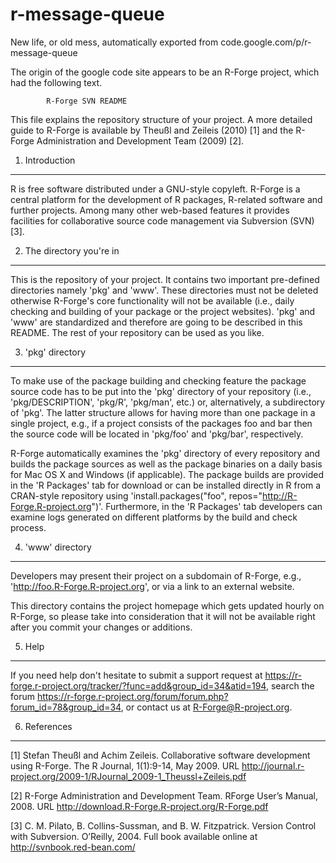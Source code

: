 # r-message-queue
New life, or old mess, automatically exported from code.google.com/p/r-message-queue

The origin of the google code site appears to be an R-Forge project, which had the following text.

			R-Forge SVN README

This file explains the repository structure of your project. A more
detailed guide to R-Forge is available by 
Theußl and Zeileis (2010) [1] and the R-Forge Administration and 
Development Team (2009) [2].

1. Introduction
-----------------------------------------------------------------------
R is free software distributed under a GNU-style copyleft. R-Forge is
a central platform for the development of R packages, R-related 
software and further projects. Among many other web-based features it 
provides facilities for collaborative source code management via 
Subversion (SVN) [3].

2. The directory you're in
-----------------------------------------------------------------------
This is the repository of your project. It contains two important
pre-defined directories namely 'pkg' and 'www'. These directories must 
not be deleted otherwise R-Forge's core functionality will not be 
available (i.e., daily checking and building of your package or the 
project websites).
'pkg' and 'www' are standardized and therefore are going to be
described in this README. The rest of your repository can be used as
you like.

3. 'pkg' directory
-----------------------------------------------------------------------
To make use of the package building and checking feature the package 
source code has to be put into the 'pkg' directory of your repository 
(i.e., 'pkg/DESCRIPTION', 'pkg/R', 'pkg/man', etc.) or, alternatively,
a subdirectory of 'pkg'. The latter structure allows for having more 
than one package in a single project, e.g., if a project consists of 
the packages foo and bar then the source code will be located in 
'pkg/foo' and 'pkg/bar', respectively.

R-Forge automatically examines the 'pkg' directory of every repository 
and builds the package sources as well as the package binaries on a
daily basis for Mac OS X and Windows (if applicable). The package builds
are provided in the 'R Packages' tab for download or can be installed
directly in R from a CRAN-style repository using 
'install.packages("foo", repos="http://R-Forge.R-project.org")'. 
Furthermore, in the 'R Packages' tab developers can examine logs 
generated on different platforms by the build and check process.

4. 'www' directory
-----------------------------------------------------------------------
Developers may present their project on a subdomain of R-Forge, e.g.,
'http://foo.R-Forge.R-project.org', or via a link to an external
website.

This directory contains the project homepage which gets updated hourly
on R-Forge, so please take into consideration that it will not be 
available right after you commit your changes or additions. 

5. Help
-----------------------------------------------------------------------
If you need help don't hesitate to submit a support request at 
https://r-forge.r-project.org/tracker/?func=add&group_id=34&atid=194, 
search the forum 
https://r-forge.r-project.org/forum/forum.php?forum_id=78&group_id=34,
or contact us at R-Forge@R-project.org.

6. References
-----------------------------------------------------------------------

[1] Stefan Theußl and Achim Zeileis. Collaborative software development 
using R-Forge. The R Journal, 1(1):9-14, May 2009. URL 
http://journal.r-project.org/2009-1/RJournal_2009-1_Theussl+Zeileis.pdf  

[2] R-Forge Administration and Development Team. RForge User’s Manual, 
2008. URL http://download.R-Forge.R-project.org/R-Forge.pdf

[3] C. M. Pilato, B. Collins-Sussman, and B. W. Fitzpatrick. Version 
Control with Subversion. O’Reilly, 2004. Full book available online at 
http://svnbook.red-bean.com/
